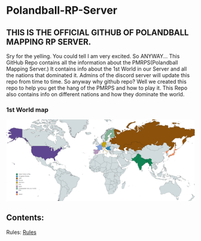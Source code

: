 # Polandball-RP-Server

## THIS IS THE OFFICIAL GITHUB OF POLANDBALL MAPPING RP SERVER.

Sry for the yelling. You could tell I am very excited. So ANYWAY... This GitHub Repo contains all the information about the PMRPS(Polandball Mapping Server.) It contains info about the 1st World in our Server and all the nations that dominated it. Admins of the discord server will update this repo from time to time. So anyway why github repo? Well we created this repo to help you get the hang of the PMRPS and how to play it. This Repo also contains info on different nations and how they dominate the world. 

### 1st World map
![1st World Map](https://raw.githubusercontent.com/Shervi28/Polandball-RP-Server/main/finalmap.PNG)

## Contents:
Rules: [Rules](https://github.com/Shervi28/Polandball-RP-Server/blob/main/Rules.md)




